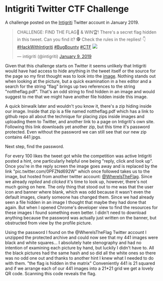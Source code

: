 # Intigriti Twitter CTF Challenge
A challenge posted on the <a href=https://twitter.com/intigriti>Intigriti</a> Twitter account in January 2019.

<blockquote class="twitter-tweet" data-lang="en"><p lang="en" dir="ltr">CHALLENGE: FIND THE FLAG🚩 &amp; WIN🏆! There&#39;s a secret flag hidden in this tweet. Can you find it? 🕵️ Check the rules in the replies! 👇<a href="https://twitter.com/hashtag/HackWithIntigriti?src=hash&amp;ref_src=twsrc%5Etfw">#HackWithIntigriti</a> <a href="https://twitter.com/hashtag/BugBounty?src=hash&amp;ref_src=twsrc%5Etfw">#BugBounty</a> <a href="https://twitter.com/hashtag/CTF?src=hash&amp;ref_src=twsrc%5Etfw">#CTF</a> <a href="https://t.co/0PFZNd692W"><img src="pic.twitter.com/0PFZNd692W"</img></a></p>&mdash; intigriti (@intigriti) <a href="https://twitter.com/intigriti/status/1082979668972748803?ref_src=twsrc%5Etfw">January 9, 2019</a></blockquote>

Given that this challenge starts on Twitter it seems unlikely that Intigriti would have had access to hide anything in the tweet itself or the source for the page so my first thought was to look into the <a href="https://pbs.twimg.com/media/DweADlgXgAAehHh.jpg:large">image</a>. Nothing stands out when looking at the picture, but a quick examination in a hex editor and a search for the string "flag" brings up two references to the string "nottheflag.pdf". That's an odd string to find hidden in an image and would suggest to me that we might have another file hidden inside this image.

A quick binwalk later and wouldn't you know it, there's a zip hiding inside our image. Inside that zip is a file named nottheflag.pdf which has a link to github repo all about the technique for placing zips inside images and uploading them to Twitter, and another link to a page on Intigriti's own site. Following this link downloads yet another zip, but this time it's password protected. Even without the password we can still see that our new zip contains 441 jpgs.

Next step, find the password.

For every 100 likes the tweet got while the competition was active Intigriti posted a hint, one particularly helpful one being "reply, click and look up". Once you're in the reply screen the image goes away and is replaced by the link "pic.twitter.com/0PFZNd692W" which once followed takes us to the image, but hosted from another twitter account: <a href="https://twitter.com/whereistheflag">@WhereIsTheFlag</a>. Since we already <i>replied</i> and <i>clicked</i> it's time to look up, however, there's not much going on here. The only thing that stood out to me was that the user icon and banner where blank, which was odd because it wasn't even the default images, clearly someone has changed them. Since we had already seen a file hidden in an image I thought that maybe they had done that again. But when I opened Chrome's developer view to find the resources for these images I found something even better. I didn't need to download anything because the password was actually just written on the banner, but obstructed from view by the profile picture.

Using the password I found on the @WhereIsTheFlag Twitter account I unzipped the protected archive and could now see that my 441 images were black and white squares... I absolutely hate stenography and had no intention of examining each picture by hand, but luckily I didn't have to. All the black pictures had the same hash and so did all the white ones so there was no odd one out and thanks to another hint I knew what I needed to do with them. "the flag is hidden in the matrix" Conveniently 441 is 21 squared and if we arrange each of our 441 images into a 21*21 grid we get a lovely QR code. Scanning this code reveals the flag.
